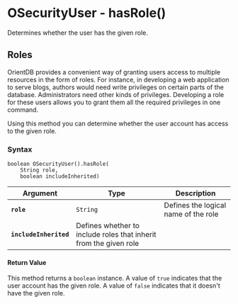 
# OSecurityUser - hasRole()

Determines whether the user has the given role.

## Roles

OrientDB provides a convenient way of granting users access to multiple resources in the form of roles.  For instance, in developing a web application to serve blogs, authors would need write privileges on certain parts of the database.  Administrators need other kinds of privileges.  Developing a role for these users allows you to grant them all the required privileges in one command.

Using this method you can determine whether the user account has access to the given role.

### Syntax

```
boolean OSecurityUser().hasRole(
	String role,
	boolean includeInherited)
```

| Argument | Type | Description |
|---|---|---|
| **`role`** | `String` | Defines the logical name of the role |
| **`includeInherited`** | Defines whether to include roles that inherit from the given role |

#### Return Value

This method returns a `boolean` instance.  A value of `true` indicates that the user account has the given role.  A value of `false` indicates that it doesn't have the given role.

